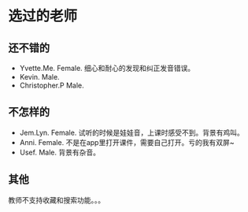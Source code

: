 # 选过的老师
## 还不错的
* Yvette.Me. Female. 细心和耐心的发现和纠正发音错误。
* Kevin. Male.
* Christopher.P Male.

## 不怎样的
* Jem.Lyn. Female. 试听的时候是娃娃音，上课时感受不到。背景有鸡叫。
* Anni. Female. 不是在app里打开课件，需要自己打开。亏的我有双屏~
* Usef. Male. 背景有杂音。

## 其他
教师不支持收藏和搜索功能。。。

